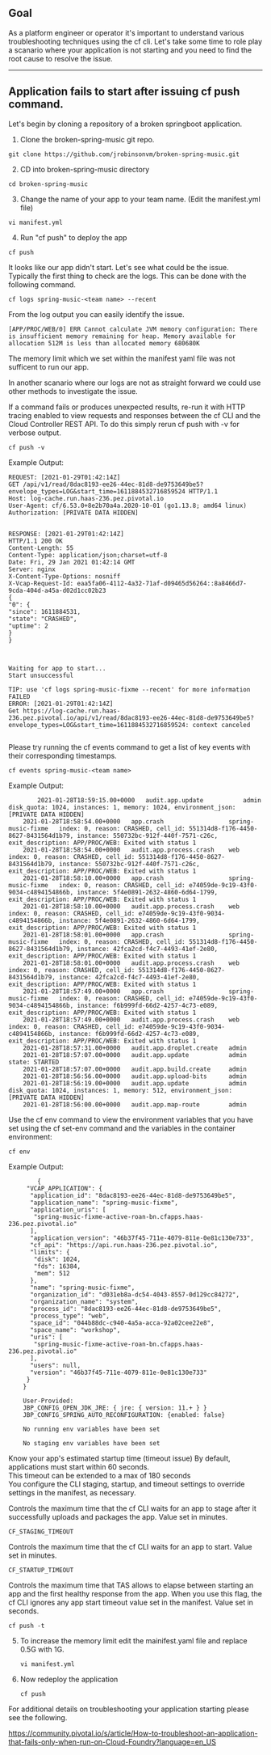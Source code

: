 ## Goal

As a platform engineer or operator it's important to understand various troubleshooting techniques using the cf cli.   Let's take some time to role play a scanario where your application is not starting and you need to find the root cause to resolve the issue.   

---  

## Application fails to start after issuing cf push command.  
Let's begin by cloning a repository of a broken springboot application.   

1. Clone the broken-spring-music git repo. 

```execute
git clone https://github.com/jrobinsonvm/broken-spring-music.git
```

2. CD into broken-spring-music directory 

```execute
cd broken-spring-music
```

3. Change the name of your app to your team name. (Edit the manifest.yml file) 

```execute
vi manifest.yml
```

4. Run "cf push" to deploy the app

```execute
cf push
```

It looks like our app didn't start.  Let's see what could be the issue.   
Typically the first thing to check are the logs.  This can be done with the following command.  

```execute
cf logs spring-music-<team name> --recent
```


From the log output you can easily identify the issue.  
```
[APP/PROC/WEB/0] ERR Cannot calculate JVM memory configuration: There is insufficient memory remaining for heap. Memory available for allocation 512M is less than allocated memory 680680K
```
The memory limit which we set within the manifest yaml file was not sufficent to run our app.  

In another scanario where our logs are not as straight forward we could use other methods to investigate the issue.   

If a command fails or produces unexpected results, re-run it with HTTP tracing enabled to view requests and responses between the cf CLI and the Cloud Controller REST API.
To do this simply rerun cf push with -v for verbose output.  

```execute
cf push -v 
```


Example Output: 

```
REQUEST: [2021-01-29T01:42:14Z]
GET /api/v1/read/8dac8193-ee26-44ec-81d8-de9753649be5?envelope_types=LOG&start_time=1611884532716859524 HTTP/1.1
Host: log-cache.run.haas-236.pez.pivotal.io
User-Agent: cf/6.53.0+8e2b70a4a.2020-10-01 (go1.13.8; amd64 linux)
Authorization: [PRIVATE DATA HIDDEN]


RESPONSE: [2021-01-29T01:42:14Z]
HTTP/1.1 200 OK
Content-Length: 55
Content-Type: application/json;charset=utf-8
Date: Fri, 29 Jan 2021 01:42:14 GMT
Server: nginx
X-Content-Type-Options: nosniff
X-Vcap-Request-Id: eaa5fa06-4112-4a32-71af-d09465d56264::8a8466d7-9cda-404d-a45a-d02d1cc02b23
{
"0": {
"since": 1611884531,
"state": "CRASHED",
"uptime": 2
}
}



Waiting for app to start...
Start unsuccessful

TIP: use 'cf logs spring-music-fixme --recent' for more information
FAILED
ERROR: [2021-01-29T01:42:14Z]
Get https://log-cache.run.haas-236.pez.pivotal.io/api/v1/read/8dac8193-ee26-44ec-81d8-de9753649be5?envelope_types=LOG&start_time=1611884532716859524: context canceled


```

Please try running the cf events command to get a list of key events with their corresponding timestamps.   

```execute
cf events spring-music-<team name>
```

Example Output:
    
    
            2021-01-28T18:59:15.00+0000   audit.app.update           admin                disk_quota: 1024, instances: 1, memory: 1024, environment_json: [PRIVATE DATA HIDDEN]
        2021-01-28T18:58:54.00+0000   app.crash                  spring-music-fixme   index: 0, reason: CRASHED, cell_id: 551314d8-f176-4450-8627-8431564d1b79, instance: 550732bc-912f-440f-7571-c26c, exit_description: APP/PROC/WEB: Exited with status 1
        2021-01-28T18:58:54.00+0000   audit.app.process.crash    web                  index: 0, reason: CRASHED, cell_id: 551314d8-f176-4450-8627-8431564d1b79, instance: 550732bc-912f-440f-7571-c26c, exit_description: APP/PROC/WEB: Exited with status 1
        2021-01-28T18:58:10.00+0000   app.crash                  spring-music-fixme   index: 0, reason: CRASHED, cell_id: e74059de-9c19-43f0-9034-c4894154866b, instance: 5f4e0891-2632-4860-6d64-1799, exit_description: APP/PROC/WEB: Exited with status 1
        2021-01-28T18:58:10.00+0000   audit.app.process.crash    web                  index: 0, reason: CRASHED, cell_id: e74059de-9c19-43f0-9034-c4894154866b, instance: 5f4e0891-2632-4860-6d64-1799, exit_description: APP/PROC/WEB: Exited with status 1
        2021-01-28T18:58:01.00+0000   app.crash                  spring-music-fixme   index: 0, reason: CRASHED, cell_id: 551314d8-f176-4450-8627-8431564d1b79, instance: 42fca2cd-f4c7-4493-41ef-2e80, exit_description: APP/PROC/WEB: Exited with status 1
        2021-01-28T18:58:01.00+0000   audit.app.process.crash    web                  index: 0, reason: CRASHED, cell_id: 551314d8-f176-4450-8627-8431564d1b79, instance: 42fca2cd-f4c7-4493-41ef-2e80, exit_description: APP/PROC/WEB: Exited with status 1
        2021-01-28T18:57:49.00+0000   app.crash                  spring-music-fixme   index: 0, reason: CRASHED, cell_id: e74059de-9c19-43f0-9034-c4894154866b, instance: f6b999fd-66d2-4257-4c73-e089, exit_description: APP/PROC/WEB: Exited with status 1
        2021-01-28T18:57:49.00+0000   audit.app.process.crash    web                  index: 0, reason: CRASHED, cell_id: e74059de-9c19-43f0-9034-c4894154866b, instance: f6b999fd-66d2-4257-4c73-e089, exit_description: APP/PROC/WEB: Exited with status 1
        2021-01-28T18:57:31.00+0000   audit.app.droplet.create   admin
        2021-01-28T18:57:07.00+0000   audit.app.update           admin                state: STARTED
        2021-01-28T18:57:07.00+0000   audit.app.build.create     admin
        2021-01-28T18:56:56.00+0000   audit.app.upload-bits      admin
        2021-01-28T18:56:19.00+0000   audit.app.update           admin                disk_quota: 1024, instances: 1, memory: 512, environment_json: [PRIVATE DATA HIDDEN]
        2021-01-28T18:56:00.00+0000   audit.app.map-route        admin

    
    
Use the cf env command to view the environment variables that you have set using the cf set-env command and the variables in the container environment:


    cf env
    
Example Output: 
            
            {
         "VCAP_APPLICATION": {
          "application_id": "8dac8193-ee26-44ec-81d8-de9753649be5",
          "application_name": "spring-music-fixme",
          "application_uris": [
           "spring-music-fixme-active-roan-bn.cfapps.haas-236.pez.pivotal.io"
          ],
          "application_version": "46b37f45-711e-4079-811e-0e81c130e733",
          "cf_api": "https://api.run.haas-236.pez.pivotal.io",
          "limits": {
           "disk": 1024,
           "fds": 16384,
           "mem": 512
          },
          "name": "spring-music-fixme",
          "organization_id": "d031eb8a-dc54-4043-8557-0d129cc84272",
          "organization_name": "system",
          "process_id": "8dac8193-ee26-44ec-81d8-de9753649be5",
          "process_type": "web",
          "space_id": "044b88dc-c940-4a5a-acca-92a02cee22e8",
          "space_name": "workshop",
          "uris": [
           "spring-music-fixme-active-roan-bn.cfapps.haas-236.pez.pivotal.io"
          ],
          "users": null,
          "version": "46b37f45-711e-4079-811e-0e81c130e733"
         }
        }

        User-Provided:
        JBP_CONFIG_OPEN_JDK_JRE: { jre: { version: 11.+ } }
        JBP_CONFIG_SPRING_AUTO_RECONFIGURATION: {enabled: false}

        No running env variables have been set

        No staging env variables have been set

    
    
Know your app's estimated startup time (timeout issue)
By default, applications must start within 60 seconds.  
This timeout can be extended to a max of 180 seconds  
You configure the CLI staging, startup, and timeout settings to override settings in the manifest, as necessary. 

Controls the maximum time that the cf CLI waits for an app to stage after it successfully uploads and packages the app. Value set in minutes.

    CF_STAGING_TIMEOUT

Controls the maximum time that the cf CLI waits for an app to start. Value set in minutes.

    CF_STARTUP_TIMEOUT
    
Controls the maximum time that TAS allows to elapse between starting an app and the first healthy response from the app. When you use this flag, the cf CLI ignores any app start timeout value set in the manifest. Value set in seconds.
    
    cf push -t 
    

5. To increase the memory limit edit the mainifest.yaml file and replace 0.5G with 1G.  
    ```
    vi manifest.yml 
    ```

6.  Now redeploy the application 
    ```
    cf push 
    ```
    
    
 For additional details on troubleshooting your application starting please see the following.  
 
 https://community.pivotal.io/s/article/How-to-troubleshoot-an-application-that-fails-only-when-run-on-Cloud-Foundry?language=en_US
 
 
